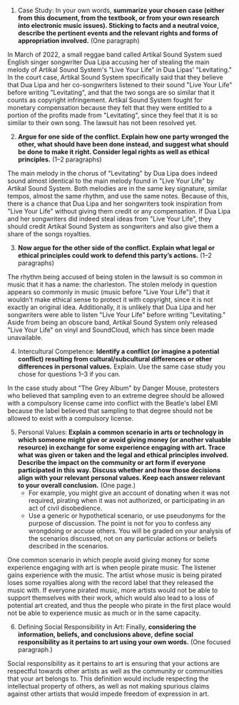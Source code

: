 1. Case Study: In your own words, **summarize your chosen case (either from this document, from the textbook, or from your own research into electronic music issues). Sticking to facts and a neutral voice, describe the pertinent events and the relevant rights and forms of appropriation involved.** (One paragraph)

In March of 2022, a small reggae band called Artikal Sound System sued English singer songwriter Dua Lipa accusing her of stealing the main melody of Artikal Sound System's "Live Your Life" in Dua Lipas' "Levitating." In the court case, Artikal Sound System specifically said that they believe that Dua Lipa and her co-songwriters listened to their sound "Live Your Life" before writing "Levitating", and that the two songs are so similar that it counts as copyright infringement. Artikal Sound System fought for monetary compensation because they felt that they were entitled to a portion of the profits made from "Levitating", since they feel that it is so similar to their own song. The lawsuit has not been resolved yet.


2. **Argue for one side of the conflict. Explain how one party wronged the other, what should have been done instead, and suggest what should be done to make it right. Consider legal rights as well as ethical principles.** (1–2 paragraphs)

The main melody in the chorus of "Levitating" by Dua Lipa does indeed sound almost identical to the main melody found in "Live Your Life" by Artikal Sound System. Both melodies are in the same key signature, similar tempos, almost the same rhythm, and use the same notes. Because of this, there is a chance that Dua Lipa and her songwriters took inspiration from "Live Your Life" without giving them credit or any compensation. If Dua Lipa and her songwriters did indeed steal ideas from "Live Your Life", they should credit Artikal Sound System as songwriters and also give them a share of the songs royalties. 


3. **Now argue for the other side of the conflict. Explain what legal or ethical principles could work to defend this party’s actions.** (1–2 paragraphs)

The rhythm being accused of being stolen in the lawsuit is so common in music that it has a name: the charleston. The stolen melody in question appears so commonly in music (music before "Live Your Life") that it wouldn't make ethical sense to protect it with copyright, since it is not exactly an original idea. Additionally, it is unlikely that Dua Lipa and her songwriters were able to listen "Live Your Life" before writing "Levitating." Aside from being an obscure band, Artikal Sound System only released "Live Your Life" on vinyl and SoundCloud, which has since been made unavailable.


4. Intercultural Competence: **Identify a conflict (or imagine a potential conflict) resulting from cultural/subcultural differences or other differences in personal values.** Explain. Use the same case study you chose for questions 1–3 if you can.

In the case study about "The Grey Album" by Danger Mouse, protesters who believed that sampling even to an extreme degree should be allowed with a compulsory license came into conflict with the Beatle's label EMI because the label believed that sampling to that degree should not be allowed to exist with a compulsory license.


5. Personal Values: **Explain a common scenario in arts or technology in which someone might give or avoid giving money (or another valuable resource) in exchange for some experience engaging with art. Trace what was given or taken and the legal and ethical principles involved. Describe the impact on the community or art form if everyone participated in this way. Discuss whether and how those decisions align with your relevant personal values. Keep each answer relevant to your overall conclusion.** (One page.)
    - For example, you might give an account of donating when it was not required, pirating when it was not authorized, or participating in an act of civil disobedience.
    - Use a generic or hypothetical scenario, or use pseudonyms for the purpose of discussion. The point is not for you to confess any wrongdoing or accuse others. You will be graded on your analysis of the scenarios discussed, not on any particular actions or beliefs described in the scenarios.

One common scenario in which people avoid giving money for some experience engaging with art is when people pirate music. The listener gains experience with the music. The artist whose music is being pirated loses some royalties along with the record label that they released the music with. If everyone pirated music, more artists would not be able to support themselves with their work, which would also lead to a loss of potential art created, and thus the people who pirate in the first place would not be able to experience music as much or in the same capacity. 


6. Defining Social Responsibility in Art: Finally, **considering the information, beliefs, and conclusions above, define social responsibility as it pertains to art using your own words.** (One focused paragraph.)

Social responsibility as it pertains to art is ensuring that your actions are respectful towards other artists as well as the community or communities that your art belongs to. This definition would include respecting the intellectual property of others, as well as not making spurious claims against other artists that would impede freedom of expression in art.
